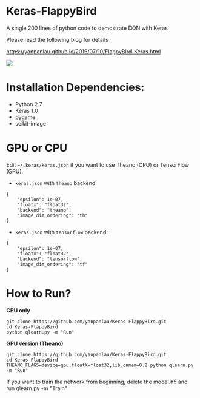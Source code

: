 # Keras-FlappyBird

A single 200 lines of python code to demostrate DQN with Keras

Please read the following blog for details

https://yanpanlau.github.io/2016/07/10/FlappyBird-Keras.html

![](animation1.gif)

# Installation Dependencies:

* Python 2.7
* Keras 1.0 
* pygame
* scikit-image

# GPU or CPU

Edit `~/.keras/keras.json` if you want to use Theano (CPU) or TensorFlow (GPU).

* `keras.json` with `theano` backend:
```
{
    "epsilon": 1e-07,
    "floatx": "float32",
    "backend": "theano",
    "image_dim_ordering": "th"
}
```


* `keras.json` with `tensorflow` backend:
```
{
    "epsilon": 1e-07,
    "floatx": "float32",
    "backend": "tensorflow",
    "image_dim_ordering": "tf"
}
```

# How to Run?

**CPU only**

```
git clone https://github.com/yanpanlau/Keras-FlappyBird.git
cd Keras-FlappyBird
python qlearn.py -m "Run"
```

**GPU version (Theano)**

```
git clone https://github.com/yanpanlau/Keras-FlappyBird.git
cd Keras-FlappyBird
THEANO_FLAGS=device=gpu,floatX=float32,lib.cnmem=0.2 python qlearn.py -m "Run"
```

If you want to train the network from beginning, delete the model.h5 and run qlearn.py -m "Train"

